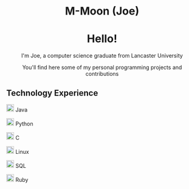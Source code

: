 <h1 align="center">M-Moon (Joe)</h1>

##

<h1 align="center">Hello!</h1>

<p align="center">I'm Joe, a computer science graduate from Lancaster University</p>
<p align="center">You'll find here some of my personal programming projects and contributions</p>

## Technology Experience
<img width="20" src="https://upload.wikimedia.org/wikipedia/en/thumb/3/30/Java_programming_language_logo.svg/182px-Java_programming_language_logo.svg.png" alt="Java logo" /> Java

<img width="20" src="https://external-content.duckduckgo.com/iu/?u=https%3A%2F%2Flogos-download.com%2Fwp-content%2Fuploads%2F2016%2F10%2FPython_logo_icon.png&f=1&nofb=1" alt="Python logo" /> Python

<img width="20" src="https://upload.wikimedia.org/wikipedia/commons/thumb/1/18/C_Programming_Language.svg/695px-C_Programming_Language.svg.png" alt="C logo" /> C

<img width="20" src="https://upload.wikimedia.org/wikipedia/commons/thumb/a/ab/Logo-ubuntu_cof-orange-hex.svg/1200px-Logo-ubuntu_cof-orange-hex.svg.png" alt="Linux logo" /> Linux

<img width="20" src="https://external-content.duckduckgo.com/iu/?u=https%3A%2F%2Fplatform-user-uploads.s3.amazonaws.com%2Fblog%2Fcategory%2Flogo%2F60%2Fsql.png&f=1&nofb=1" alt="SQL logo" /> SQL

<img width="20" src="https://upload.wikimedia.org/wikipedia/commons/thumb/7/73/Ruby_logo.svg/96px-Ruby_logo.svg.png" alt="Ruby logo" /> Ruby
